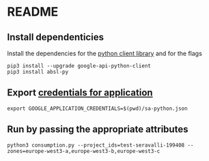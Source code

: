 # README

## Install dependenticies
Install the dependencies for the [python client library](https://cloud.google.com/compute/docs/tutorials/python-guide)
and for the flags
```
pip3 install --upgrade google-api-python-client  
pip3 install absl-py
```

## Export [credentials for application](https://cloud.google.com/docs/authentication/getting-started)
```
export GOOGLE_APPLICATION_CREDENTIALS=$(pwd)/sa-python.json
```

## Run by passing the appropriate attributes
```
python3 consumption.py --project_ids=test-seravalli-199408 --zones=europe-west3-a,europe-west3-b,europe-west3-c
```
